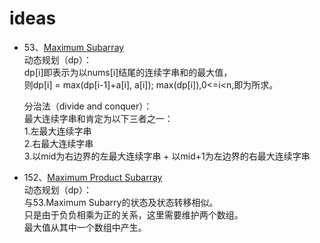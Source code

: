 # ideas

* 53、[Maximum Subarray](https://github.com/QiuBiuBiu/LeetCode/blob/master/C%2B%2B/53.cpp)<br>
    动态规划（dp）：<br>
    dp[i]即表示为以nums[i]结尾的连续字串和的最大值，<br>
    则dp[i] = max(dp[i-1]+a[i], a[i]); max(dp[i]),0<=i<n,即为所求。<br>

    分治法（divide and conquer）：<br>
    最大连续字串和肯定为以下三者之一：<br>
    1.左最大连续字串<br>
    2.右最大连续字串<br>
    3.以mid为右边界的左最大连续字串 + 以mid+1为左边界的右最大连续字串<br>

* 152、[Maximum Product Subarray](https://github.com/QiuBiuBiu/LeetCode/blob/master/C%2B%2B/152.cpp)<br>
    动态规划（dp）：<br>
    与53.Maximum Subarry的状态及状态转移相似。<br>
    只是由于负负相乘为正的关系，这里需要维护两个数组。<br>
    最大值从其中一个数组中产生。<br>
